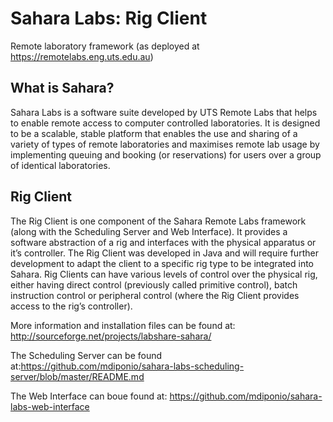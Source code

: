 Sahara Labs: Rig Client
======================

Remote laboratory framework (as deployed at https://remotelabs.eng.uts.edu.au)

What is Sahara?
----------------------
Sahara Labs is a software suite developed by UTS Remote Labs that helps to enable remote access to computer controlled laboratories. It is designed to be a scalable, stable platform that enables the use and sharing of a variety of types of remote laboratories and maximises remote lab usage by implementing queuing and booking (or reservations) for users over a group of identical laboratories.


Rig Client
----------------------
The Rig Client is one component of the Sahara Remote Labs framework (along with the Scheduling Server and Web Interface). It provides a software abstraction of a rig and interfaces with the physical apparatus or it’s controller. The Rig Client was developed in Java and will require further development to adapt the client to a specific rig type to be integrated into Sahara. Rig Clients can have various levels of control over the physical rig, either having direct control (previously called primitive control), batch instruction control or peripheral control (where the Rig Client provides access to the rig’s controller).

More information and installation files can be found at: http://sourceforge.net/projects/labshare-sahara/

The Scheduling Server can be found at:https://github.com/mdiponio/sahara-labs-scheduling-server/blob/master/README.md

The Web Interface can boue found at: https://github.com/mdiponio/sahara-labs-web-interface